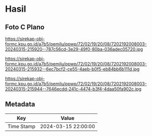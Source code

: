 # Hasil

## Foto C Plano

https://sirekap-obj-formc.kpu.go.id/a7b5/pemilu/ppwp/72/02/19/20/08/7202192008003-20240315-215920--787c56cd-3e29-49f0-80ba-036adec05720.jpg

https://sirekap-obj-formc.kpu.go.id/a7b5/pemilu/ppwp/72/02/19/20/08/7202192008003-20240315-215932--6ec7bcf2-ce55-4aeb-b0f5-eb84bb6b111d.jpg

https://sirekap-obj-formc.kpu.go.id/a7b5/pemilu/ppwp/72/02/19/20/08/7202192008003-20240315-215944--7646ecdd-241c-4474-b3f4-4daa50fa902c.jpg


## Metadata

| Key        | Value               |
| ---------- | ------------------- |
| Time Stamp | 2024-03-15 22:00:00 |



